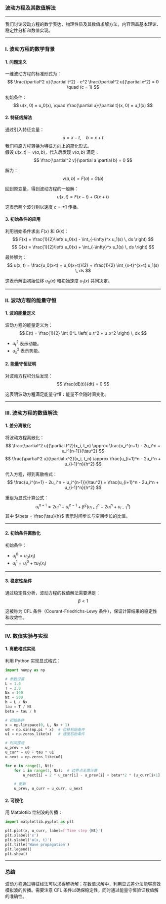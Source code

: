 ### 波动方程及其数值解法

---

我们讨论波动方程的数学表达、物理性质及其数值求解方法，内容涵盖基本理论、稳定性分析和数值实现。

---

### I. 波动方程的数学背景

#### 1. 问题定义

一维波动方程的标准形式为：
$$
\frac{\partial^2 u}{\partial t^2} - c^2 \frac{\partial^2 u}{\partial x^2} = 0 \quad (c = 1)
$$

初始条件：
$$
u(x, 0) = u_0(x), \quad \frac{\partial u}{\partial t}(x, 0) = u_1(x)
$$

#### 2. 特征线解法

通过引入特征变量：
$$
a = x - t, \quad b = x + t
$$
我们将原方程转换为特征方向上的简化形式。  
假设 $u(x, t) = v(a, b)$，代入后发现 $v(a, b)$ 满足：
$$
\frac{\partial^2 v}{\partial a \partial b} = 0
$$

解为：
$$
v(a, b) = F(a) + G(b)
$$

回到原变量，得到波动方程的一般解：
$$
u(x, t) = F(x - t) + G(x + t)
$$

这表示两个波分别以速度 $c = \pm 1$ 传播。

#### 3. 初始条件的应用

利用初始条件求出 $F(x)$ 和 $G(x)$：
$$
F(x) = \frac{1}{2}\left( u_0(x) - \int_{-\infty}^x u_1(s) \, ds \right)
$$
$$
G(x) = \frac{1}{2}\left( u_0(x) + \int_{-\infty}^x u_1(s) \, ds \right)
$$

最终解为：
$$
u(x, t) = \frac{u_0(x-t) + u_0(x+t)}{2} + \frac{1}{2} \int_{x-t}^{x+t} u_1(s) \, ds
$$

这表示解由初始位移 $u_0(x)$ 和初始速度 $u_1(x)$ 共同决定。

---

### II. 波动方程的能量守恒

#### 1. 波的能量定义

波动方程的能量定义为：
$$
E(t) = \frac{1}{2} \int_0^L \left( u_t^2 + u_x^2 \right) \, dx
$$
- $u_t^2$ 表示动能。
- $u_x^2$ 表示势能。

#### 2. 能量守恒证明

对波动方程积分后发现：
$$
\frac{dE(t)}{dt} = 0
$$

这表明波动方程满足能量守恒：能量不会随时间变化。

---

### III. 波动方程的数值解法

#### 1. 差分离散化

将波动方程离散化：
$$
\frac{\partial^2 u}{\partial t^2}(x_i, t_n) \approx \frac{u_i^{n+1} - 2u_i^n + u_i^{n-1}}{\tau^2}
$$
$$
\frac{\partial^2 u}{\partial x^2}(x_i, t_n) \approx \frac{u_{i+1}^n - 2u_i^n + u_{i-1}^n}{h^2}
$$

代入方程，得到离散格式：
$$
\frac{u_i^{n+1} - 2u_i^n + u_i^{n-1}}{\tau^2} = \frac{u_{i+1}^n - 2u_i^n + u_{i-1}^n}{h^2}
$$

重组为显式计算公式：
$$
u_i^{n+1} = 2u_i^n - u_i^{n-1} + \beta^2 \left( u_{i+1}^n - 2u_i^n + u_{i-1}^n \right)
$$
其中 $\beta = \frac{\tau}{h}$ 表示时间步长与空间步长的比值。

---

#### 2. 初始条件离散化

初始条件：
- $u_i^0 = u_0(x_i)$
- $u_i^1 = u_i^0 + \tau u_1(x_i)$

---

#### 3. 稳定性条件

通过稳定性分析，波动方程的数值解法需要满足：
$$
\beta < 1
$$

这被称为 CFL 条件（Courant-Friedrichs-Lewy 条件），保证计算结果的稳定性和收敛性。

---

### IV. 数值实验与实现

#### 1. 离散格式实现

利用 Python 实现显式格式：
```python
import numpy as np

# 参数设置
L = 1.0
T = 2.0
Nx = 100
Nt = 500
h = L / Nx
tau = T / Nt
beta = tau / h

# 初始条件
x = np.linspace(0, L, Nx + 1)
u0 = np.sin(np.pi * x)  # 位移初始条件
u1 = np.zeros_like(x)   # 速度初始条件

# 时间推进
u_prev = u0
u_curr = u0 + tau * u1
u_next = np.zeros_like(u0)

for n in range(1, Nt):
    for i in range(1, Nx):  # 边界点无需计算
        u_next[i] = 2 * u_curr[i] - u_prev[i] + beta**2 * (u_curr[i+1] - 2*u_curr[i] + u_curr[i-1])

    # 更新
    u_prev, u_curr = u_curr, u_next
```

#### 2. 可视化

用 Matplotlib 绘制波的传播：
```python
import matplotlib.pyplot as plt

plt.plot(x, u_curr, label=f'Time step {Nt}')
plt.xlabel('x')
plt.ylabel('u(x, t)')
plt.title('Wave propagation')
plt.legend()
plt.show()
```

---

### 总结

波动方程通过特征线法可以求得解析解；在数值求解中，利用显式差分法能够高效模拟波的传播。需要注意 CFL 条件以确保稳定性，同时通过能量守恒验证数值解的准确性。